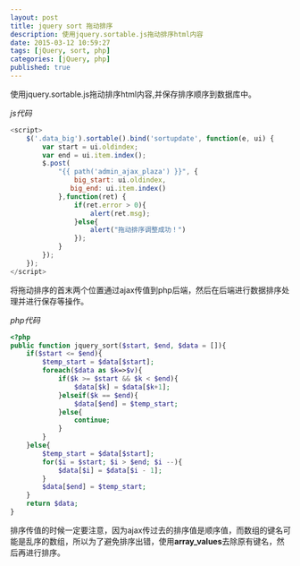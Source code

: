 ```yaml
---
layout: post
title: jquery sort 拖动排序
description: 使用jquery.sortable.js拖动排序html内容
date: 2015-03-12 10:59:27
tags: [jQuery, sort, php]
categories: [jQuery, php]
published: true
---
```


使用jquery.sortable.js拖动排序html内容,并保存排序顺序到数据库中。

*js代码*

```javascript
<script>
    $('.data_big').sortable().bind('sortupdate', function(e, ui) {
        var start = ui.oldindex;
        var end = ui.item.index();
        $.post(
            "{{ path('admin_ajax_plaza') }}", {
                big_start: ui.oldindex,
               big_end: ui.item.index()
            },function(ret) {
                if(ret.error > 0){
                    alert(ret.msg);
                }else{
                    alert("拖动排序调整成功！")
                });
            }
        });
    });
</script>
```

将拖动排序的首末两个位置通过ajax传值到php后端，然后在后端进行数据排序处理并进行保存等操作。


*php代码*

```php
<?php
public function jquery_sort($start, $end, $data = []){
    if($start <= $end){
        $temp_start = $data[$start];
        foreach($data as $k=>$v){
            if($k >= $start && $k < $end){
                $data[$k] = $data[$k+1];
            }elseif($k == $end){
                $data[$end] = $temp_start;
            }else{
                continue;
            }
        }
    }else{
        $temp_start = $data[$start];
        for($i = $start; $i > $end; $i --){
            $data[$i] = $data[$i - 1];
        }
        $data[$end] = $temp_start;
    }
    return $data;
}
```

排序传值的时候一定要注意，因为ajax传过去的排序值是顺序值，而数组的键名可能是乱序的数组，所以为了避免排序出错，使用**array_values**去除原有键名，然后再进行排序。
